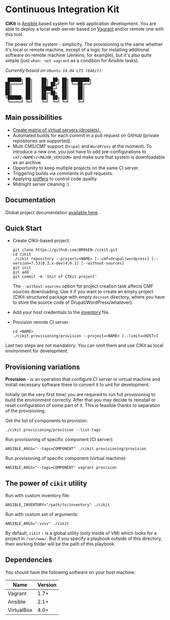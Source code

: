 # Continuous Integration Kit

**CIKit** is [Ansible](https://github.com/ansible/ansible) based system for web application development. You are able to deploy a local web-server based on [Vagrant](https://github.com/mitchellh/vagrant) and/or remote one with this tool.

The power of the system - simplicity. The provisioning is the same whether it's local or remote machine, except of a logic for installing additional software on remote machine (Jenkins, for example), but it's also quite simple (just `when: not vagrant` as a condition for Ansible tasks).

*Currently based on `Ubuntu 14.04 LTS (64bit)`*.

```ascii
 ██████╗ ██╗    ██╗  ██╗ ██╗ ████████╗
██╔════╝ ██║    ██║ ██╔╝ ██║ ╚══██╔══╝
██║      ██║    █████╔╝  ██║    ██║   
██║      ██║    ██╔═██╗  ██║    ██║   
╚██████╗ ██║    ██║  ██╗ ██║    ██║   
 ╚═════╝ ╚═╝    ╚═╝  ╚═╝ ╚═╝    ╚═╝   
```

## Main possibilities

- [Create matrix of virtual servers (droplets).](matrix)
- Automated builds for each commit in a pull request on GitHub (private repositories are supported).
- Multi CMS/CMF support (`Drupal` and `WordPress` at the moment). To introduce a new one, you just have to add pre-configurations to `cmf/<NAME>/<MAJOR_VERSION>` and make sure that system is downloadable as an archive.
- Opportunity to keep multiple projects on the same CI server.
- Triggering builds via comments in pull requests.
- Applying [sniffers](docs/project/sniffers) to control code quality.
- Midnight server cleaning :)

## Documentation

Global project documentation [available here](docs).

## Quick Start

- Create CIKit-based project.

  ```shell
  git clone https://github.com/BR0kEN-/cikit.git
  cd cikit
  ./cikit repository --project=<NAME> [--cmf=drupal|wordpress] [--version=7.53|8.3.x-dev|4.6.1] [--without-sources]
  git init
  git add .
  git commit -m 'Init of CIKit project'
  ```

  The `--without-sources` option for project creation task affects CMF sources downloading. Use it if you want to create an empty project (CIKit-structured package with empty `docroot` directory, where you have to store the source code of Drupal/WordPress/whatever).

- Add your host credentials to the [inventory](docs/ansible/inventory) file.

- Provision remote CI server.

  ```
  cd <NAME>
  ./cikit provisioning/provision --project=<NAME> [--limit=<HOST>]
  ```

Last two steps are not mandatory. You can omit them and use CIKit as local environment for development.

## Provisioning variations

**Provision** - is an operation that configure CI server or virtual machine and install necessary software there to convert it to unit for development.

Initially (at the very first time) you are required to run full provisioning to build the environment correctly. After that you may decide to reinstall or reset configuration of some part of it. This is feasible thanks to separation of the provisioning.

Get the list of components to provision:

```shell
./cikit provisioning/provision --list-tags
```

Run provisioning of specific component (CI server):

```shell
ANSIBLE_ARGS="--tags=COMPONENT" ./cikit provisioning/provision
```

Run provisioning of specific component (virtual machine):

```shell
ANSIBLE_ARGS="--tags=COMPONENT" vagrant provision
```

## The power of `cikit` utility

Run with custom inventory file:

```shell
ANSIBLE_INVENTORY="/path/to/inventory" ./cikit
```

Run with custom set of arguments:

```shell
ANSIBLE_ARGS="-vvvv" ./cikit
```

By default, `cikit` - is a global utility (only inside of VM) which looks for a project in `/var/www/`. But if you specify a playbook outside of this directory, then working folder will be the path of this playbook.

## Dependencies

You should have the following software on your host machine:

| Name        | Version |
| ----------- | ------- |
| Vagrant     | 1.7+    |
| Ansible     | 2.1+    |
| VirtualBox  | 4.0+    |
